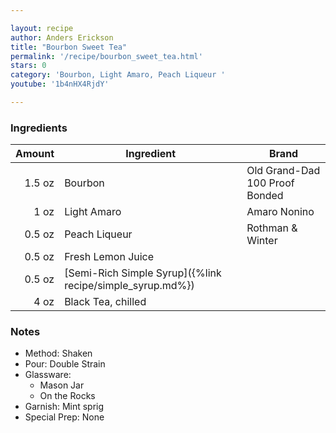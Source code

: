 ```yaml
---

layout: recipe
author: Anders Erickson
title: "Bourbon Sweet Tea"
permalink: '/recipe/bourbon_sweet_tea.html'
stars: 0
category: 'Bourbon, Light Amaro, Peach Liqueur '
youtube: '1b4nHX4RjdY'

---
```


### Ingredients

| Amount  | Ingredient               | Brand                        |
| -----: | --------------------------------------------------------- | ------------------------------ |
| 1.5 oz | Bourbon                                                   | Old Grand-Dad 100 Proof Bonded |
|   1 oz | Light Amaro                                               | Amaro Nonino                   |
| 0.5 oz | Peach Liqueur                                             | Rothman & Winter               |
| 0.5 oz | Fresh Lemon Juice                                         |
| 0.5 oz | [Semi-Rich Simple Syrup]({%link recipe/simple_syrup.md%}) |
|   4 oz | Black Tea, chilled                                        |

### Notes

- Method: Shaken
- Pour: Double Strain
- Glassware: 
    - Mason Jar
    - On the Rocks
- Garnish: Mint sprig
- Special Prep: None

